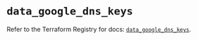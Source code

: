 # `data_google_dns_keys`

Refer to the Terraform Registry for docs: [`data_google_dns_keys`](https://registry.terraform.io/providers/hashicorp/google/5.16.0/docs/data-sources/dns_keys).
